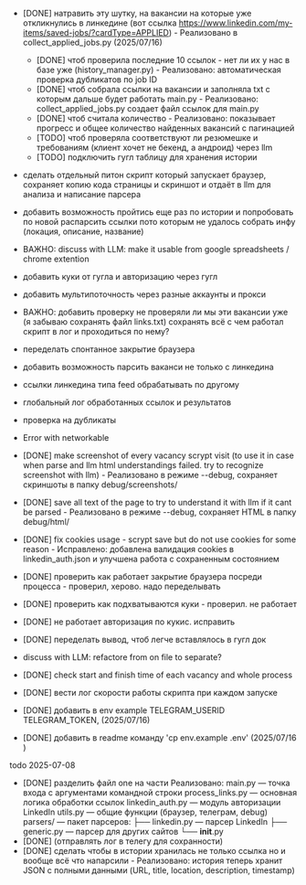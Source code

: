 - [DONE] натравить эту шутку, на вакансии на которые уже откликнулись в линкедине (вот ссылка https://www.linkedin.com/my-items/saved-jobs/?cardType=APPLIED) - Реализовано в collect_applied_jobs.py (2025/07/16)
    - [DONE] чтоб проверила последние 10 ссылок - нет ли их у нас в базе уже (history_manager.py) - Реализовано: автоматическая проверка дубликатов по job ID
    - [DONE] чтоб собрала ссылки на вакансии и заполняла txt с которым дальше будет работать main.py - Реализовано: collect_applied_jobs.py создает файл ссылок для main.py
    - [DONE] чтоб считала количество - Реализовано: показывает прогресс и общее количество найденных вакансий с пагинацией
    - [TODO] чтоб проверяла соответствуют ли резюмешке и требованиям (клиент хочет не бекенд, а андроид) через llm
    - [TODO] подключить гугл таблицу для хранения истории

- сделать отдельный питон скрипт который запускает браузер, сохраняет копию кода страницы и скриншот и отдаёт в llm для анализа и написание парсера

- добавить возможность пройтись еще раз по истории и попробовать по новой распарсить ссылки пото которым не удалось собрать инфу (локация, описание, название)
- ВАЖНО: discuss with LLM: make it usable from google spreadsheets / chrome extention
- добавить куки от гугла и авторизацию через гугл
- добавить мультипоточность через разные аккаунты и прокси
- ВАЖНО: добавить проверку не проверяли ли мы эти вакансии уже (я забываю сохранять файл links.txt) сохранять всё с чем работал скрипт в лог и проходиться по нему?
- переделать спонтанное закрытие браузера 
- добавить возможность парсить ваканси не только с линкедина
- ссылки линкедина типа feed обрабатывать по другому
- глобальный лог обработанных ссылок и результатов
- проверка на дубликаты
- Error with networkable

- [DONE] make screenshot of every vacancy scrypt visit (to use it in case when parse and llm html understandings failed. try to recognize screenshot with llm) - Реализовано в режиме --debug, сохраняет скриншоты в папку debug/screenshots/
- [DONE] save all text of the page to try to understand it with llm if it cant be parsed - Реализовано в режиме --debug, сохраняет HTML в папку debug/html/
- [DONE] fix cookies usage - scrypt save but do not use cookies for some reason - Исправлено: добавлена валидация cookies в linkedin_auth.json и улучшена работа с сохраненным состоянием
- [DONE] проверить как работает закрытие браузера посреди процесса - проверил, херово. надо переделывать
- [DONE] проверить как подхватываются куки - проверил. не работает
- [DONE] не работает авторизация по кукис. исправить
- [DONE] переделать вывод, чтоб легче вставлялось в гугл док
- discuss with LLM: refactore from on file to separate?
- [DONE] check start and finish time of each vacancy and whole process
- [DONE] вести лог скорости работы скрипта при каждом запуске 


- [DONE] добавить в env example TELEGRAM_USERID TELEGRAM_TOKEN, (2025/07/16)
- [DONE] добавить в readme команду 'cp env.example .env' (2025/07/16 )

todo 2025-07-08
- [DONE] разделить файл one на части
    Реализовано:
    main.py — точка входа с аргументами командной строки
    process_links.py — основная логика обработки ссылок
    linkedin_auth.py — модуль авторизации LinkedIn
    utils.py — общие функции (браузер, телеграм, debug)
    parsers/ — пакет парсеров:
      ├── linkedin.py — парсер LinkedIn
      ├── generic.py — парсер для других сайтов
      └── __init__.py
- [DONE] (отправлять лог в телегу для сохранности)
- [DONE] сделать чтобы в истории хранилась не только ссылка но и вообще всё что напарсили - Реализовано: история теперь хранит JSON с полными данными (URL, title, location, description, timestamp)